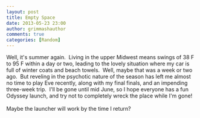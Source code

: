 ```yaml
---
layout: post
title: Empty Space
date: 2013-05-23 23:00
author: grimmashauthor
comments: true
categories: [Random]
---
```

Well, it's summer again. &nbsp;Living in the upper Midwest means swings of 38 F to 95 F within a day or two, leading to the lovely situation where my car is full of winter coats and beach towels. &nbsp;Well, maybe that was a week or two ago. &nbsp;But reveling in the psychotic nature of the season has left me almost no time to play Eve recently, along with my final finals, and an impending three-week trip. &nbsp;I'll be gone until mid June, so I hope everyone has a fun Odyssey launch, and try not to completely wreck the place while I'm gone!<br /><br />Maybe the launcher will work by the time I return?<br /><br /><br />
